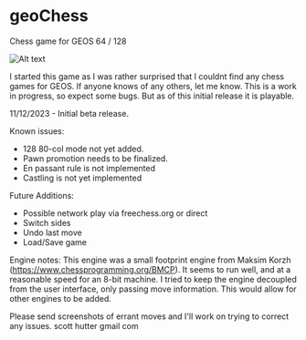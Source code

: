 # geoChess

Chess game for GEOS 64 / 128

![Alt text](https://i.imgur.com/2dFdKmp.png "Screenshot")

I started this game as I was rather surprised that I couldnt find any chess games for GEOS. If anyone
knows of any others, let me know.  This is a work in progress, so expect some bugs.  But as of this
initial release it is playable. 

11/12/2023 - Initial beta release.  

Known issues:
* 128 80-col mode not yet added.
* Pawn promotion needs to be finalized.
* En passant rule is not implemented
* Castling is not yet implemented

Future Additions:
 * Possible network play via freechess.org or direct
 * Switch sides
 * Undo last move
 * Load/Save game

Engine notes:
This engine was a small footprint engine from Maksim Korzh (https://www.chessprogramming.org/BMCP).
It seems to run well, and at a reasonable speed for an 8-bit machine. I tried to keep the engine decoupled
from the user interface, only passing move information.  This would allow for other engines to be added.

Please send screenshots of errant moves and I'll work on trying to correct any issues.
scott <dot> hutter <atsign> gmail <dot> com